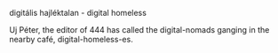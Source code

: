 digitális hajléktalan - digital homeless

Uj Péter, the editor of 444 has called the digital-nomads ganging in the nearby café, digital-homeless-es.

